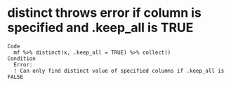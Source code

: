 # distinct throws error if column is specified and .keep_all is TRUE

    Code
      mf %>% distinct(x, .keep_all = TRUE) %>% collect()
    Condition
      Error:
      ! Can only find distinct value of specified columns if .keep_all is FALSE

